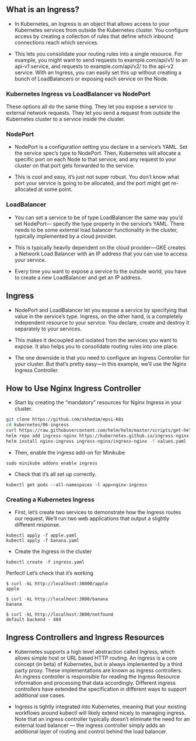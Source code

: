 ## What is an Ingress?

- In Kubernetes, an Ingress is an object that allows access to your Kubernetes services from outside the Kubernetes cluster. You configure access by creating a collection of rules that define which inbound connections reach which services.

- This lets you consolidate your routing rules into a single resource. For example, you might want to send requests to example.com/api/v1/ to an api-v1 service, and requests to example.com/api/v2/ to the api-v2 service. With an Ingress, you can easily set this up without creating a bunch of LoadBalancers or exposing each service on the Node.

### Kubernetes Ingress vs LoadBalancer vs NodePort

These options all do the same thing. They let you expose a service to external network requests. 
They let you send a request from outside the Kubernetes cluster to a service inside the cluster.

### NodePort 

- NodePort is a configuration setting you declare in a service’s YAML. Set the service spec’s type to NodePort. Then, Kubernetes will allocate a specific port on each Node to that service, and any request to your cluster on that port gets forwarded to the service.

- This is cool and easy, it’s just not super robust. You don’t know what port your service is going to be allocated, and the port might get re-allocated at some point.

### LoadBalancer

- You can set a service to be of type LoadBalancer the same way you’d set NodePort— specify the type property in the service’s YAML. There needs to be some external load balancer functionality in the cluster, typically implemented by a cloud provider.

- This is typically heavily dependent on the cloud provider—GKE creates a Network Load Balancer with an IP address that you can use to access your service.

- Every time you want to expose a service to the outside world, you have to create a new LoadBalancer and get an IP address.

## Ingress

- NodePort and LoadBalancer let you expose a service by specifying that value in the service’s type. Ingress, on the other hand, is a completely independent resource to your service. You declare, create and destroy it separately to your services.

- This makes it decoupled and isolated from the services you want to expose. It also helps you to consolidate routing rules into one place.

- The one downside is that you need to configure an Ingress Controller for your cluster. But that’s pretty easy—in this example, we’ll use the Nginx Ingress Controller.

## How to Use Nginx Ingress Controller

  - Start by creating the “mandatory” resources for Nginx Ingress in your cluster.
 
```sh
git clone https://github.com/skhedim/epsi-k8s
cd kubernetes/06-ingress
curl https://raw.githubusercontent.com/helm/helm/master/scripts/get-helm-3 | bash
helm repo add ingress-nginx https://kubernetes.github.io/ingress-nginx
helm install nginx-ingress ingress-nginx/ingress-nginx -f values.yaml
```
 
 - Then, enable the ingress add-on for Minikube
 
 ```
 sudo minikube addons enable ingress
 ```
 
 - Check that it’s all set up correctly.
 
 ```
 kubectl get pods --all-namespaces -l app=nginx-ingress
 ```

### Creating a Kubernetes Ingress

- First, let’s create two services to demonstrate how the Ingress routes our request. We’ll run two web applications that output a slightly different response.

```
kubectl apply -f apple.yaml
kubectl apply -f banana.yaml
```

- Create the Ingress in the cluster

```
kubectl create -f ingress.yaml
```

Perfect! Let’s check that it’s working

```
$ curl -kL http://localhost:30000/apple
apple

$ curl -kL http://localhost:3000/banana
banana

$ curl -kL http://localhost:3000/notfound
default backend - 404
```

## Ingress Controllers and Ingress Resources

- Kubernetes supports a high level abstraction called Ingress, which allows simple host or URL based HTTP routing. An ingress is a core concept (in beta) of Kubernetes, but is always implemented by a third party proxy. These implementations are known as ingress controllers. An ingress controller is responsible for reading the Ingress Resource information and processing that data accordingly. Different ingress controllers have extended the specification in different ways to support additional use cases.

- Ingress is tightly integrated into Kubernetes, meaning that your existing workflows around kubectl will likely extend nicely to managing ingress. Note that an ingress controller typically doesn’t eliminate the need for an external load balancer — the ingress controller simply adds an additional layer of routing and control behind the load balancer.
